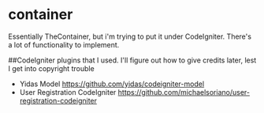 # container

Essentially TheContainer, but i'm trying to put it under CodeIgniter. There's a lot of functionality to implement.

##CodeIgniter plugins that I used. I'll figure out how to give credits later, lest I get into copyright trouble

 - Yidas Model https://github.com/yidas/codeigniter-model
 - User Registration CodeIgniter https://github.com/michaelsoriano/user-registration-codeigniter
